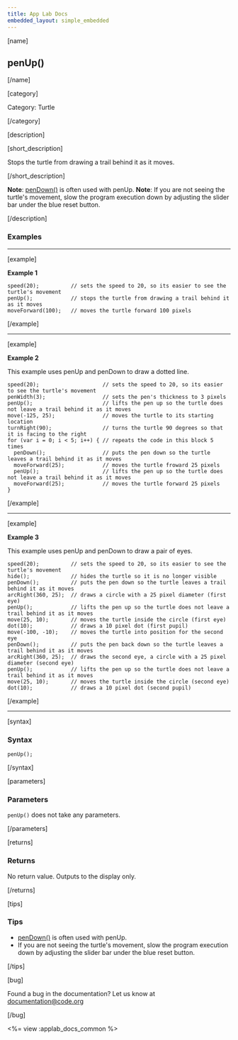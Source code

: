 ```yaml
---
title: App Lab Docs
embedded_layout: simple_embedded
---
```


[name]

## penUp()

[/name]


[category]

Category: Turtle

[/category]

[description]

[short_description]

Stops the turtle from drawing a trail behind it as it moves.

[/short_description]

**Note**: [penDown()](/applab/docs/penDown) is often used with penUp.
**Note**: If you are not seeing the turtle's movement, slow the program execution down by adjusting the slider bar under the blue reset button.

[/description]

### Examples
____________________________________________________

[example]

**Example 1**


```
speed(20);          // sets the speed to 20, so its easier to see the turtle's movement
penUp();            // stops the turtle from drawing a trail behind it as it moves
moveForward(100);   // moves the turtle forward 100 pixels
```

[/example]

____________________________________________________

[example]

**Example 2**

This example uses penUp and penDown to draw a dotted line.


```
speed(20);                    // sets the speed to 20, so its easier to see the turtle's movement
penWidth(3);                  // sets the pen's thickness to 3 pixels
penUp();                      // lifts the pen up so the turtle does not leave a trail behind it as it moves
move(-125, 25);               // moves the turtle to its starting location
turnRight(90);                // turns the turtle 90 degrees so that it is facing to the right
for (var i = 0; i < 5; i++) { // repeats the code in this block 5 times
  penDown();                  // puts the pen down so the turtle leaves a trail behind it as it moves
  moveForward(25);            // moves the turtle froward 25 pixels
  penUp();                    // lifts the pen up so the turtle does not leave a trail behind it as it moves
  moveForward(25);            // moves the turtle forward 25 pixels
}

```

[/example]

____________________________________________________

[example]

**Example 3**

This example uses penUp and penDown to draw a pair of eyes.


```
speed(20);          // sets the speed to 20, so its easier to see the turtle's movement
hide();             // hides the turtle so it is no longer visible
penDown();          // puts the pen down so the turtle leaves a trail behind it as it moves
arcRight(360, 25);  // draws a circle with a 25 pixel diameter (first eye)
penUp();            // lifts the pen up so the turtle does not leave a trail behind it as it moves
move(25, 10);       // moves the turtle inside the circle (first eye)
dot(10);            // draws a 10 pixel dot (first pupil)
move(-100, -10);    // moves the turtle into position for the second eye
penDown();          // puts the pen back down so the turtle leaves a trail behind it as it moves
arcRight(360, 25);  // draws the second eye, a circle with a 25 pixel diameter (second eye)
penUp();            // lifts the pen up so the turtle does not leave a trail behind it as it moves
move(25, 10);       // moves the turtle inside the circle (second eye)
dot(10);            // draws a 10 pixel dot (second pupil)
```


[/example]

____________________________________________________

[syntax]

### Syntax

```
penUp();
```

[/syntax]

[parameters]

### Parameters
`penUp()` does not take any parameters.

[/parameters]

[returns]

### Returns
No return value. Outputs to the display only.

[/returns]

[tips]

### Tips
- [penDown()](/applab/docs/penDown) is often used with penUp.
- If you are not seeing the turtle's movement, slow the program execution down by adjusting the slider bar under the blue reset button.

[/tips]

[bug]

Found a bug in the documentation? Let us know at documentation@code.org

[/bug]

<%= view :applab_docs_common %>
